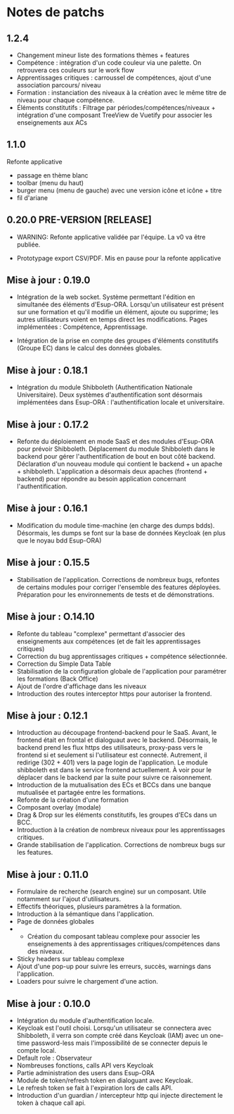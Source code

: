 # Notes de patchs

## 1.2.4

- Changement mineur liste des formations thèmes + features
- Compétence : intégration d'un code couleur via une palette. On retrouvera ces couleurs sur le work flow
- Apprentissages critiques : carroussel de compétences, ajout d'une association parcours/ niveau
- Formation : instanciation des niveaux à la création avec le même titre de niveau pour chaque compétence. 
- Éléments constitutifs : Filtrage par périodes/compétences/niveaux + intégration d'une composant TreeView de Vuetify pour associer les enseignements aux ACs

## 1.1.0

Refonte applicative
- passage en thème blanc
- toolbar (menu du haut)
- burger menu (menu de gauche) avec une version icône et icône + titre
- fil d'ariane

## 0.20.0 PRE-VERSION [RELEASE]

- WARNING: Refonte applicative validée par l'équipe. La v0 va être publiée.

- Prototypage export CSV/PDF. Mis en pause pour la refonte applicative 

## Mise à jour : 0.19.0

- Intégration de la web socket. Système permettant l'édition en simultanée des éléments d'Esup-ORA. Lorsqu'un utilisateur est présent sur une formation et qu'il modifie un élément, ajoute ou supprime; les autres utilisateurs voient en temps direct les modifications. Pages implémentées : Compétence, Apprentissage.

- Intégration de la prise en compte des groupes d'éléments constitutifs (Groupe EC) dans le calcul des données globales.

## Mise à jour : 0.18.1

- Intégration du module Shibboleth (Authentification Nationale Universitaire). Deux systèmes d'authentification sont désormais implémentées dans Esup-ORA : l'authentification locale et universitaire. 

## Mise à jour : 0.17.2

- Refonte du déploiement en mode SaaS et des modules d'Esup-ORA pour prévoir Shibboleth. Déplacement du module Shibboleth dans le backend pour gérer l'authentification de bout en bout côté backend.
Déclaration d'un nouveau module qui contient le backend + un apache + shibboleth.
L'application a désormais deux apaches (frontend + backend) pour répondre au besoin application concernant l'authentification.


## Mise à jour : 0.16.1

- Modification du module time-machine (en charge des dumps bdds). Désormais, les dumps se font sur la base de données Keycloak (en plus que le noyau bdd Esup-ORA)


## Mise à jour : 0.15.5

- Stabilisation de l'application. Corrections de nombreux bugs, refontes de certains modules pour corriger l'ensemble des features déployées. Préparation pour les environnements de tests et de démonstrations.

## Mise à jour : O.14.10

- Refonte du tableau "complexe" permettant d'associer des enseignements aux compétences (et de fait les apprentissages critiques)
- Correction du bug apprentissages critiques + compétence sélectionnée.
- Correction du Simple Data Table
- Stabilisation de la configuration globale de l'application pour paramétrer les formations (Back Office)
- Ajout de l'ordre d'affichage dans les niveaux
- Introduction des routes interceptor https pour autoriser la frontend.
## Mise à jour : 0.12.1
- Introduction au découpage frontend-backend pour le SaaS. Avant, le frontend était en frontal et dialoguaut avec le backend. 
Désormais, le backend prend les flux https des utilisateurs, proxy-pass vers le frontend si et seulement si l'utilisateur est connecté.
Autrement, il redirige (302 + 401) vers la page login de l'application.
Le module shibboleth est dans le service frontend actuellement.
À voir pour le déplacer dans le backend par la suite pour suivre ce raisonnement.
- Introduction de la mutualisation des ECs et BCCs dans une banque mutualisée et partagée entre les formations.
- Refonte de la création d'une formation
- Composant overlay (modale)
- Drag & Drop sur les éléments constitutifs, les groupes d'ECs dans un BCC.
- Introduction à la création de nombreux niveaux pour les apprentissages critiques.
 - Grande stabilisation de l'application. Corrections de nombreux bugs sur les features.
## Mise à jour : 0.11.0

- Formulaire de recherche (search engine) sur un composant. Utile notamment sur l'ajout d'utilisateurs.
- Effectifs théoriques, plusieurs paramètres à la formation.
- Introduction à la sémantique dans l'application.
- Page de données globales
- - Création du composant tableau complexe pour associer les enseignements à des apprentissages critiques/compétences dans des niveaux.
- Sticky headers sur tableau complexe
- Ajout d'une pop-up pour suivre les erreurs, succès, warnings dans l'application.
- Loaders pour suivre le chargement d'une action.
## Mise à jour : 0.10.0

- Intégration du module d'authentification locale.
- Keycloak est l'outil choisi. Lorsqu'un utilisateur se connectera avec Shibboleth, il verra son compte créé dans Keycloak (IAM) avec un one-time password-less mais l'impossibilité de se connecter depuis le compte local.
- Default role : Observateur
- Nombreuses fonctions, calls API vers Keycloak
- Partie administration des users dans Esup-ORA
- Module de token/refresh token en dialoguant avec Keycloak.
- Le refresh token se fait à l'expiration lors de calls API.
- Introduction d'un guardian / intercepteur http qui injecte directement le token à chaque call api.
